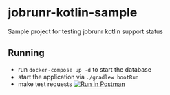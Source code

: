 # jobrunr-kotlin-sample
Sample project for testing jobrunr kotlin support status

## Running
- run `docker-compose up -d` to start the database
- start the application via `./gradlew bootRun`
- make test requests [![Run in Postman](https://run.pstmn.io/button.svg)](https://app.getpostman.com/run-collection/c383593f57f1daabe5ca)
